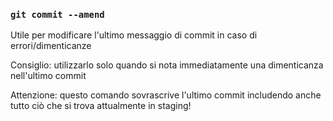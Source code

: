 ### `git commit --amend`

Utile per modificare l'ultimo messaggio di commit in caso di errori/dimenticanze

Consiglio: utilizzarlo solo quando si nota immediatamente una dimenticanza nell'ultimo commit

Attenzione: questo comando sovrascrive l'ultimo commit includendo anche
tutto ciò che si trova attualmente in staging!

<aside class="notes">
</aside>
